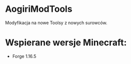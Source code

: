 # AogiriModTools
Modyfikacja na nowe Toolsy z nowych surowców.

# Wspierane wersje Minecraft:
- Forge 1.16.5
